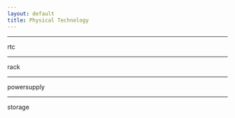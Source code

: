 ```yaml
---
layout: default
title: Physical Technology
---
```



--------------
rtc



--------------
rack



--------------
powersupply



--------------
storage


